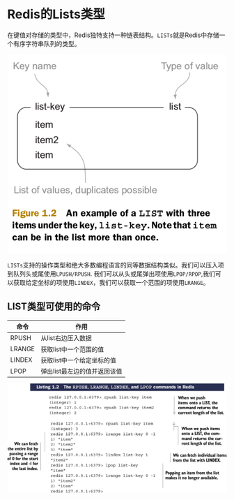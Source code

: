 # Redis的Lists类型

在键值对存储的类型中，Redis独特支持一种链表结构。``LISTs``就是Redis中存储一个有序字符串队列的类型。

![](images/1.2.2-1.png)

``LISTs``支持的操作类型和绝大多数编程语言的同等数据结构类似。我们可以压入项到队列头或尾使用``LPUSH/RPUSH``. 我们可以从头或尾弹出项使用``LPOP/RPOP``,我们可以获取给定坐标的项使用``LINDEX``，我们可以获取一个范围的项使用``LRANGE``。

## LIST类型可使用的命令

| 命令 | 作用 |
| -- | -- |
| RPUSH | 从list右边压入数据 |
| LRANGE | 获取list中一个范围的值 |
| LINDEX | 获取list中一个给定坐标的值 |
| LPOP | 弹出list最左边的值并返回该值 |

![](images/1.2.2-2.png)


